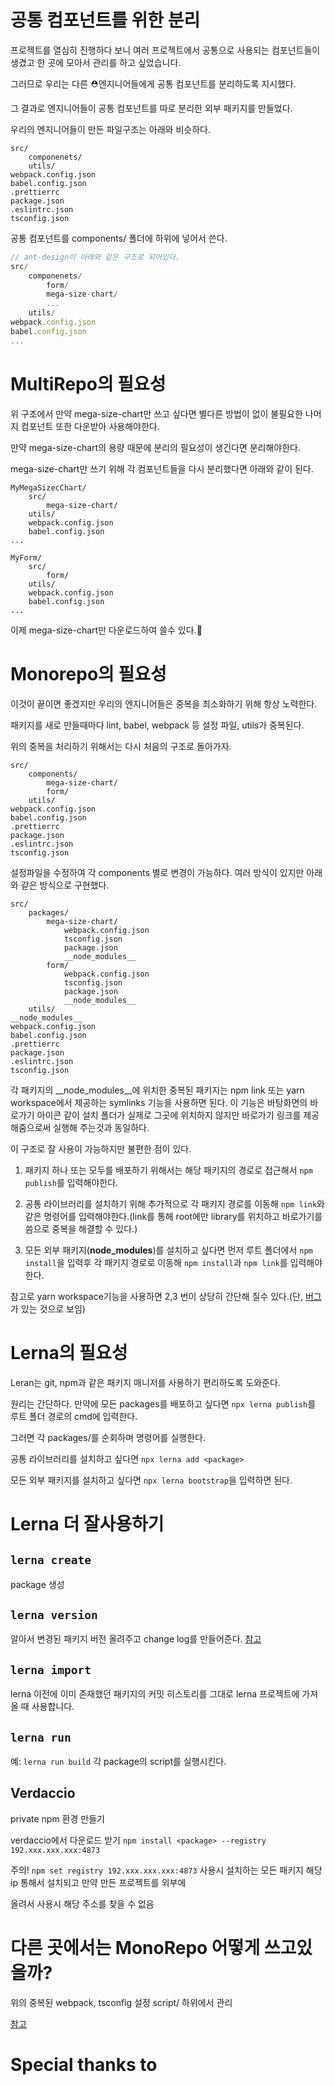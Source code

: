 # 공통 컴포넌트를 위한 분리

프로젝트를 열심히 진행하다 보니 여러 프로젝트에서 공통으로 사용되는 컴포넌트들이 생겼고 
한 곳에 모아서 관리를 하고 싶었습니다.

그러므로 우리는 다른 ⛑엔지니어들에게 공통 컴포넌트를 분리하도록 지시했다.

그 결과로 엔지니어들이 공통 컴포넌트를 따로 분리한 외부 패키지를 만들었다.

우리의 엔지니어들이 만든 파일구조는 아래와 비슷하다.

```
src/
    componenets/
    utils/
webpack.config.json
babel.config.json
.prettierrc
package.json
.eslintrc.json
tsconfig.json
```

공통 컴포넌트를 components/ 폴더에 하위에 넣어서 쓴다.

```js
// ant-design이 아래와 같은 구조로 되어있다.
src/
    componenets/
        form/
        mega-size-chart/
        ...
    utils/
webpack.config.json
babel.config.json
...
```

# MultiRepo의 필요성
위 구조에서 만약 mega-size-chart만 쓰고 싶다면
별다른 방법이 없이 불필요한 나머지 컴포넌트 또한 다운받아 사용해야한다.

만약 mega-size-chart의 용량 때문에 분리의 필요성이 생긴다면 분리해야한다.

mega-size-chart만 쓰기 위해 각 컴포넌트들을 다시 분리했다면 아래와 같이 된다.

```
MyMegaSizecChart/
    src/
        mega-size-chart/
    utils/
    webpack.config.json
    babel.config.json
...

MyForm/
    src/
        form/
    utils/
    webpack.config.json
    babel.config.json
...
```

이제 mega-size-chart만 다운로드하여 쓸수 있다.🎉

# Monorepo의 필요성
이것이 끝이면 좋겠지만 우리의 엔지니어들은 중복을 최소화하기 위해 항상 노력한다.

패키지를 새로 만들때마다 lint, babel, webpack 등 설정 파일, utils가 중복된다.

위의 중복을 처리하기 위해서는 다시 처음의 구조로 돌아가자.

```
src/
    components/
        mega-size-chart/
        form/
    utils/
webpack.config.json
babel.config.json
.prettierrc
package.json
.eslintrc.json
tsconfig.json
```

설정파일을 수정하여 각 components 별로 변경이 가능하다. 여러 방식이 있지만 아래와 같은 
방식으로 구현했다.

```
src/
    packages/
        mega-size-chart/
            webpack.config.json
            tsconfig.json
            package.json
            __node_modules__
        form/
            webpack.config.json
            tsconfig.json
            package.json
            __node_modules__
    utils/
__node_modules__
webpack.config.json
babel.config.json
.prettierrc
package.json
.eslintrc.json
tsconfig.json
```

각 패키지의 __node_modules__에 위치한 중복된 패키지는 npm link 또는 yarn workspace에서 제공하는 symlinks 기능을 사용하면 된다. 이 기능은 바탕화면의 바로가기 아이콘 같이 설치 폴더가 실제로
그곳에 위치하지 않지만 바로가기 링크를 제공해줌으로써 실행해 주는것과 동일하다.

이 구조로 잘 사용이 가능하지만 불편한 점이 있다.

1. 패키지 하나 또는 모두를 배포하기 위해서는 해당 패키지의 경로로 접근해서 `npm publish`를 입력해야한다.

2. 공통 라이브러리를 설치하기 위해 추가적으로 각 패키지 경로를 이동해 `npm link`와 같은 명령어를 입력해야한다.(link를 통해 root에만 library를 위치하고 바로가기를 씀으로 중복을 해결할 수 있다.)

3. 모든 외부 패키지(__node_modules__)를 설치하고 싶다면 먼저 루트 폴더에서 `npm install`을 입력후 각 패키지 경로로 이동해 `npm install`과 `npm link`를 입력해야 한다.

참고로 yarn workspace기능을 사용하면 2,3 번이 상당히 간단해 질수 있다.(단, [버그](https://github.com/yarnpkg/yarn/issues/7807)가 있는 것으로 보임)

# Lerna의 필요성
Leran는 git, npm과 같은 패키지 매니저를 사용하기 편리하도록 도와준다.

원리는 간단하다. 만약에 모든 packages를 배포하고 싶다면 `npx lerna publish`를 루트 폴더 경로의 cmd에 입력한다.   

그러면 각 packages/를 순회하며 명령어를 실행한다.

공통 라이브러리를 설치하고 싶다면 `npx lerna add <package>`

모든 외부 패키지를 설치하고 싶다면 `npx lerna bootstrap`을 입력하면 된다.

# Lerna 더 잘사용하기
## `lerna create`
package 생성
## `lerna version`
알아서 변경된 패키지 버전 올려주고 change log를 만들어준다. [참고](https://github.com/lerna/lerna/blob/main/CHANGELOG.md)

## `lerna import`
lerna 이전에 이미 존재했던 패키지의 커밋 히스토리를 그대로 lerna 프로젝트에 가져올 때 사용합니다.  

## `lerna run`
예:  `lerna run build`
각 package의 script를 실행시킨다.

## Verdaccio
private npm 환경 만들기

verdaccio에서 다운로드 받기
`npm install <package> --registry 192.xxx.xxx.xxx:4873`

주의!
`npm set registry 192.xxx.xxx.xxx:4873`
사용시 설치하는 모든 패키지 해당 ip 통해서 설치되고 만약 만든 프로젝트를 외부에 

올려서 사용시 해당 주소를 찾을 수 없음
# 다른 곳에서는 MonoRepo 어떻게 쓰고있을까?

위의 중복된 webpack, tsconfig 설정 script/ 하위에서 관리

[참고](https://github.com/mui-org/material-ui/tree/next/packages)

# Special thanks to


